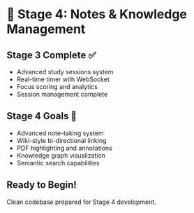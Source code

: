 # 🎯 Stage 4: Notes & Knowledge Management

## Stage 3 Complete ✅
- Advanced study sessions system
- Real-time timer with WebSocket
- Focus scoring and analytics
- Session management complete

## Stage 4 Goals 🚀
- Advanced note-taking system
- Wiki-style bi-directional linking  
- PDF highlighting and annotations
- Knowledge graph visualization
- Semantic search capabilities

## Ready to Begin! 
Clean codebase prepared for Stage 4 development.
